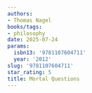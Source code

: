 ```yaml
---
authors:
- Thomas Nagel
books/tags:
- philosophy
date: 2025-07-24
params:
  isbn13: '9781107604711'
  year: '2012'
slug: '9781107604711'
star_rating: 5
title: Mortal Questions
---
```



<!--more-->
